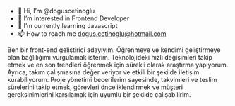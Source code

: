 - 👋 Hi, I’m @doguscetinoglu
- 👀 I’m interested in Frontend Developer
- 🌱 I’m currently learning Javascript
- 📫 How to reach me dogus.cetinoglu@hotmail.com

Ben bir front-end geliştirici adayıyım.
Öğrenmeye ve kendimi geliştirmeye olan bağlılığımı vurgulamak isterim. Teknolojideki hızlı değişimleri takip etmek ve en son trendleri öğrenmek için sürekli olarak araştırma yapıyorum. Ayrıca, takım çalışmasına değer veriyor ve etkili bir şekilde iletişim kurabiliyorum. Proje yönetimi becerilerim sayesinde, takvimleri ve teslim sürelerini takip etmek, görevleri önceliklendirmek ve müşteri gereksinimlerini karşılamak için uyumlu bir şekilde çalışabilirim.
